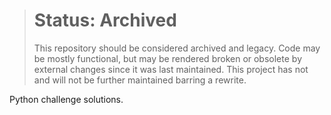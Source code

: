 > # Status: Archived
> This repository should be considered archived and legacy. Code may be mostly functional, but may be rendered broken or obsolete by external changes since it was last maintained. This project has not and will not be further maintained barring a rewrite.

Python challenge solutions.
